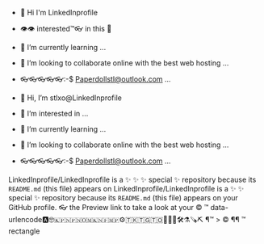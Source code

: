 - 👋 Hi I'm LinkedInprofile
- 👁️👁️ interested™️👓 in this 🔗
- 🌱 I’m currently learning ...
- 💞️ I’m looking to collaborate online with the best web hosting ...
- 👓👓👓👓👓:-$ Paperdollstl@outlook.com ...

- 👋 Hi, I’m stlxo@LinkedInprofile
- 👀 I’m interested in ...
- 🌱 I’m currently learning ...
- 💞️ I’m looking to collaborate online with the best web hosting ...
- 👓👓👓👓👓:-$ Paperdollstl@outlook.com ...
 

LinkedInprofile/LinkedInprofile is a ✨ ✨ ✨ special ✨ repository because its `README.md` (this file) appears on 
LinkedInprofile/LinkedInprofile is a ✨ ✨ special ✨ repository because its `README.md` (this file) appears on your GitHub profile.
👓  the Preview link to take a look at your 
© 
™ data-urlencode🅰️🤓🇰🇵🇳🇵🇳🇴🇲🇰🇳🇫🇲🇵⚙️🇹🇰🇹🇬🇹🇴🔱🔩🧰🛠️⚗️🪚⛏️ ¶™ >
© ¶¶ ™ rectangle
